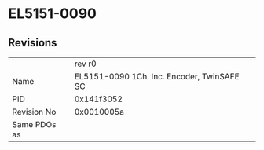# EL5151-0090

## Revisions
<table>
<tr>
<td></td>
<td>rev r0</td>
</tr>
<tr>
<td>Name</td>
<td>EL5151-0090 1Ch. Inc. Encoder, TwinSAFE SC</td>
</tr>
<tr>
<td>PID</td>
<td>0x141f3052</td>
</tr>
<tr>
<td>Revision No</td>
<td>0x0010005a</td>
</tr>
<tr>
<td>Same PDOs as</td>
<td></td>
</tr>
</table>
